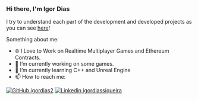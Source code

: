 ### Hi there, I'm Igor Dias

I try to understand each part of the development and developed projects as you can see [here](https://www.notion.so/igordiasdev/Igor-Dias-383d7cd4fd4d40cab53eb67e1f6d882d)!

Something about me:
- 🌐 I Love to Work on Realtime Multiplayer Games and Ethereum Contracts.
- 🔭 I’m currently working on some games. 
- 🌱 I’m currently learning C++ and Unreal Engine
- 📫 How to reach me:

[![GitHub igordias2](https://img.shields.io/github/followers/igordias2?label=follow&style=social)](https://github.com/igordias2)
[![Linkedin igordiassiqueira](https://img.shields.io/badge/Linkedin-igordiassiqueira-blue)](https://www.linkedin.com/in/igordiassiqueira/)
